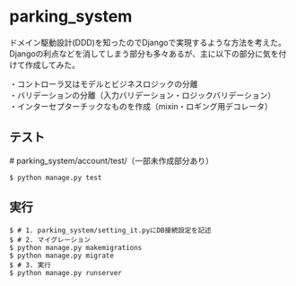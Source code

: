 # parking_system
ドメイン駆動設計(DDD)を知ったのでDjangoで実現するような方法を考えた。   
Djangoの利点などを消してしまう部分も多々あるが、主に以下の部分に気を付けて作成してみた。


・コントローラ又はモデルとビジネスロジックの分離  
・バリデーションの分離（入力バリデーション・ロジックバリデーション）  
・インターセプターチックなものを作成（mixin・ロギング用デコレータ）  



## テスト
\# parking_system/account/test/（一部未作成部分あり）
```
$ python manage.py test
```

## 実行
```
$ # 1. parking_system/setting_it.pyにDB接続設定を記述
$ # 2. マイグレーション
$ python manage.py makemigrations
$ python manage.py migrate
$ # 3. 実行
$ python manage.py runserver
```
